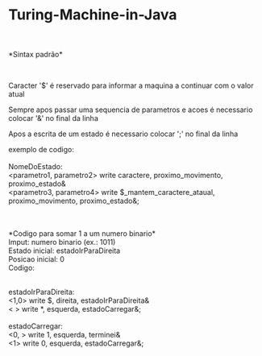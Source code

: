 # Turing-Machine-in-Java
<br>
<br>
*Sintax padrão*

<br><p>Caracter '$' é reservado para informar a maquina a continuar com o valor atual
<br><p>Sempre apos passar uma sequencia de parametros e acoes é necessario colocar '&' no final da linha
<br><p>Apos a escrita de um estado é necessario colocar ';' no final da linha
<br><p>exemplo de codigo:<br>
<br>NomeDoEstado:
	<br><parametro1, parametro2> write caractere, proximo_movimento, proximo_estado&
	<br><parametro3, parametro4> write $_mantem_caractere_ataual, proximo_movimento, proximo_estado&;

<br>
<br>
*Codigo para somar 1 a um numero binario*
<br>Imput: numero binario (ex.: 1011)
<br>Estado inicial: estadoIrParaDireita
<br>Posicao inicial: 0
<br>Codigo:

<br>estadoIrParaDireita:
<br>	<1,0> write $, direita, estadoIrParaDireita&
<br>	< > write *, esquerda, estadoCarregar&;
<br>
<br>estadoCarregar:
<br>	<0, > write 1, esquerda, terminei&
<br>	<1> write 0, esquerda, estadoCarregar&;
